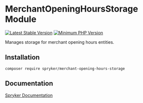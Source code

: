 # MerchantOpeningHoursStorage Module
[![Latest Stable Version](https://poser.pugx.org/spryker/merchant-opening-hours-storage/v/stable.svg)](https://packagist.org/packages/spryker/merchant-opening-hours-storage)
[![Minimum PHP Version](https://img.shields.io/badge/php-%3E%3D%208.0-8892BF.svg)](https://php.net/)

Manages storage for merchant opening hours entities.

## Installation

```
composer require spryker/merchant-opening-hours-storage
```

## Documentation

[Spryker Documentation](https://docs.spryker.com)
